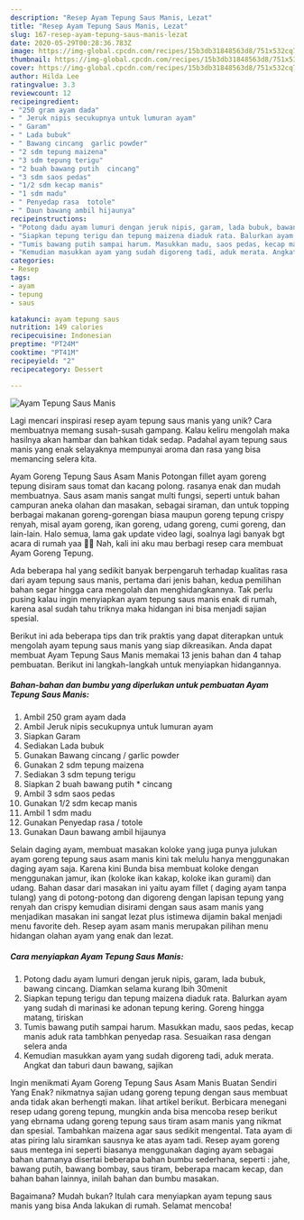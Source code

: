 ```yaml
---
description: "Resep Ayam Tepung Saus Manis, Lezat"
title: "Resep Ayam Tepung Saus Manis, Lezat"
slug: 167-resep-ayam-tepung-saus-manis-lezat
date: 2020-05-29T00:28:36.783Z
image: https://img-global.cpcdn.com/recipes/15b3db31848563d8/751x532cq70/ayam-tepung-saus-manis-foto-resep-utama.jpg
thumbnail: https://img-global.cpcdn.com/recipes/15b3db31848563d8/751x532cq70/ayam-tepung-saus-manis-foto-resep-utama.jpg
cover: https://img-global.cpcdn.com/recipes/15b3db31848563d8/751x532cq70/ayam-tepung-saus-manis-foto-resep-utama.jpg
author: Hilda Lee
ratingvalue: 3.3
reviewcount: 12
recipeingredient:
- "250 gram ayam dada"
- " Jeruk nipis secukupnya untuk lumuran ayam"
- " Garam"
- " Lada bubuk"
- " Bawang cincang  garlic powder"
- "2 sdm tepung maizena"
- "3 sdm tepung terigu"
- "2 buah bawang putih  cincang"
- "3 sdm saos pedas"
- "1/2 sdm kecap manis"
- "1 sdm madu"
- " Penyedap rasa  totole"
- " Daun bawang ambil hijaunya"
recipeinstructions:
- "Potong dadu ayam lumuri dengan jeruk nipis, garam, lada bubuk, bawang cincang. Diamkan selama kurang lbih 30menit"
- "Siapkan tepung terigu dan tepung maizena diaduk rata. Balurkan ayam yang sudah di marinasi ke adonan tepung kering. Goreng hingga matang, tiriskan"
- "Tumis bawang putih sampai harum. Masukkan madu, saos pedas, kecap manis aduk rata tambhkan penyedap rasa. Sesuaikan rasa dengan selera anda"
- "Kemudian masukkan ayam yang sudah digoreng tadi, aduk merata. Angkat dan taburi daun bawang, sajikan"
categories:
- Resep
tags:
- ayam
- tepung
- saus

katakunci: ayam tepung saus 
nutrition: 149 calories
recipecuisine: Indonesian
preptime: "PT24M"
cooktime: "PT41M"
recipeyield: "2"
recipecategory: Dessert

---
```



![Ayam Tepung Saus Manis](https://img-global.cpcdn.com/recipes/15b3db31848563d8/751x532cq70/ayam-tepung-saus-manis-foto-resep-utama.jpg)

Lagi mencari inspirasi resep ayam tepung saus manis yang unik? Cara membuatnya memang susah-susah gampang. Kalau keliru mengolah maka hasilnya akan hambar dan bahkan tidak sedap. Padahal ayam tepung saus manis yang enak selayaknya mempunyai aroma dan rasa yang bisa memancing selera kita.

Ayam Goreng Tepung Saus Asam Manis Potongan fillet ayam goreng tepung disiram saus tomat dan kacang polong. rasanya enak dan mudah membuatnya. Saus asam manis sangat multi fungsi, seperti untuk bahan campuran aneka olahan dan masakan, sebagai siraman, dan untuk topping berbagai makanan goreng-gorengan biasa maupun goreng tepung crispy renyah, misal ayam goreng, ikan goreng, udang goreng, cumi goreng, dan lain-lain. Halo semua, lama gak update video lagi, soalnya lagi banyak bgt acara di rumah yaa 💛💛 Nah, kali ini aku mau berbagi resep cara membuat Ayam Goreng Tepung.

Ada beberapa hal yang sedikit banyak berpengaruh terhadap kualitas rasa dari ayam tepung saus manis, pertama dari jenis bahan, kedua pemilihan bahan segar hingga cara mengolah dan menghidangkannya. Tak perlu pusing kalau ingin menyiapkan ayam tepung saus manis enak di rumah, karena asal sudah tahu triknya maka hidangan ini bisa menjadi sajian spesial.


Berikut ini ada beberapa tips dan trik praktis yang dapat diterapkan untuk mengolah ayam tepung saus manis yang siap dikreasikan. Anda dapat membuat Ayam Tepung Saus Manis memakai 13 jenis bahan dan 4 tahap pembuatan. Berikut ini langkah-langkah untuk menyiapkan hidangannya.

<!--inarticleads1-->

##### Bahan-bahan dan bumbu yang diperlukan untuk pembuatan Ayam Tepung Saus Manis:

1. Ambil 250 gram ayam dada
1. Ambil  Jeruk nipis secukupnya untuk lumuran ayam
1. Siapkan  Garam
1. Sediakan  Lada bubuk
1. Gunakan  Bawang cincang / garlic powder
1. Gunakan 2 sdm tepung maizena
1. Sediakan 3 sdm tepung terigu
1. Siapkan 2 buah bawang putih * cincang
1. Ambil 3 sdm saos pedas
1. Gunakan 1/2 sdm kecap manis
1. Ambil 1 sdm madu
1. Gunakan  Penyedap rasa / totole
1. Gunakan  Daun bawang ambil hijaunya


Selain daging ayam, membuat masakan koloke yang juga punya julukan ayam goreng tepung saus asam manis kini tak melulu hanya menggunakan daging ayam saja. Karena kini Bunda bisa membuat koloke dengan menggunakan jamur, ikan (koloke ikan kakap, koloke ikan gurami) dan udang. Bahan dasar dari masakan ini yaitu ayam fillet ( daging ayam tanpa tulang) yang di potong-potong dan digoreng dengan lapisan tepung yang renyah dan crispy kemudian disirami dengan saus asam manis yang menjadikan masakan ini sangat lezat plus istimewa dijamin bakal menjadi menu favorite deh. Resep ayam asam manis merupakan pilihan menu hidangan olahan ayam yang enak dan lezat. 

<!--inarticleads2-->

##### Cara menyiapkan Ayam Tepung Saus Manis:

1. Potong dadu ayam lumuri dengan jeruk nipis, garam, lada bubuk, bawang cincang. Diamkan selama kurang lbih 30menit
1. Siapkan tepung terigu dan tepung maizena diaduk rata. Balurkan ayam yang sudah di marinasi ke adonan tepung kering. Goreng hingga matang, tiriskan
1. Tumis bawang putih sampai harum. Masukkan madu, saos pedas, kecap manis aduk rata tambhkan penyedap rasa. Sesuaikan rasa dengan selera anda
1. Kemudian masukkan ayam yang sudah digoreng tadi, aduk merata. Angkat dan taburi daun bawang, sajikan


Ingin menikmati Ayam Goreng Tepung Saus Asam Manis Buatan Sendiri Yang Enak? nikmatnya sajian udang goreng tepung dengan saus membuat anda tidak akan berhengti makan. lihat artikel berikut. Berbicara menegani resep udang goreng tepung, mungkin anda bisa mencoba resep berikut yang ebrnama udang goreng tepung saus tiram asam manis yang nikmat dan spesial. Tambahkan maizena agar saus sedikit mengental. Tata ayam di atas piring lalu siramkan sausnya ke atas ayam tadi. Resep ayam goreng saus mentega ini seperti biasanya menggunakan daging ayam sebagai bahan utamanya disertai beberapa bahan bumbu sederhana, seperti : jahe, bawang putih, bawang bombay, saus tiram, beberapa macam kecap, dan bahan bahan lainnya, inilah bahan dan bumbu masakan. 

Bagaimana? Mudah bukan? Itulah cara menyiapkan ayam tepung saus manis yang bisa Anda lakukan di rumah. Selamat mencoba!
